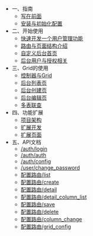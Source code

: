 * 一、指南
  * [写在前面](1/readme.md)
  * [安装与初始化配置](1/install.md)
* 二、开始使用
  * [快速开发一个用户管理功能](2/quick.md)
  * [路由与页面结构介绍](2/router.md)
  * [自定义后台首页](2/home.md)
  * [后台用户与授权相关](2/user.md)
* 三、Grid的使用
  * [控制器与Grid](3/grid.md)
  * [后台列表页](3/list.md)
  * [后台创建页](3/create.md)
  * [后台编辑页](3/edit.md)
  * [多表联查](3/join.md)
* 四、功能扩展
  * [项目架构](4/init.md)
  * [扩展开发](4/home.md)
  * [扩展页面](4/page.md)
* 五、API文档
  * [/auth/login](5/auth_login.md)
  * [/auth/auth](5/auth_auth.md)
  * [/auth/config](5/auth_config.md)
  * [/user/change_password](5/user_change_password.md)
  * [配置路由/list](5/config/list.md)
  * [配置路由/create](5/config/create.md)
  * [配置路由/detail](5/config/detail.md)
  * [配置路由/detail_column_list](5/config/detail_column_list.md)
  * [配置路由/save](5/config/save.md)
  * [配置路由/delete](5/config/delete.md)
  * [配置路由/column_change](5/config/column_change.md)
  * [配置路由/grid_config](5/config/grid_config.md)